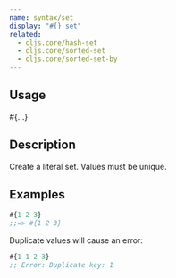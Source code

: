 ```yaml
---
name: syntax/set
display: "#{} set"
related:
  - cljs.core/hash-set
  - cljs.core/sorted-set
  - cljs.core/sorted-set-by
---
```


## Usage
#{...}


## Description

Create a literal set.  Values must be unique.


## Examples

```clj
#{1 2 3}
;;=> #{1 2 3}
```

Duplicate values will cause an error:

```clj
#{1 1 2 3}
;; Error: Duplicate key: 1
```